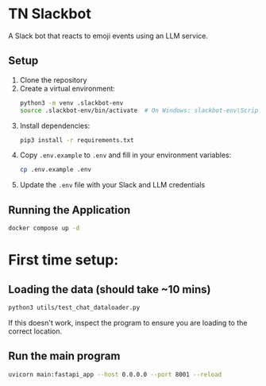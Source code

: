 # TN Slackbot

A Slack bot that reacts to emoji events using an LLM service.

## Setup

1. Clone the repository
2. Create a virtual environment:
   ```bash
   python3 -m venv .slackbot-env
   source .slackbot-env/bin/activate  # On Windows: slackbot-env\Scripts\activate
   ```
3. Install dependencies:
   ```bash
   pip3 install -r requirements.txt
   ```
4. Copy `.env.example` to `.env` and fill in your environment variables:
   ```bash
   cp .env.example .env
   ```
5. Update the `.env` file with your Slack and LLM credentials

## Running the Application

```bash
docker compose up -d
```

# First time setup:

## Loading the data (should take ~10 mins)

```bash
python3 utils/test_chat_dataloader.py
```

If this doesn't work, inspect the program to ensure you are loading to the correct location.

## Run the main program

```bash
uvicorn main:fastapi_app --host 0.0.0.0 --port 8001 --reload
```
